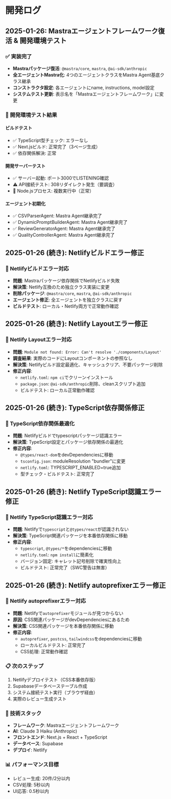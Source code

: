 # 開発ログ

## 2025-01-26: Mastraエージェントフレームワーク復活 & 開発環境テスト

### ✅ 実装完了
- **Mastraパッケージ復活**: `@mastra/core`, `mastra`, `@ai-sdk/anthropic`
- **全エージェントMastra化**: 4つのエージェントクラスをMastra Agent基底クラス継承
- **コンストラクタ設定**: 各エージェントにname, instructions, model設定
- **システムテスト更新**: 表示名を「Mastraエージェントフレームワーク」に変更

### 🧪 開発環境テスト結果

#### ビルドテスト
- ✅ TypeScript型チェック: エラーなし
- ✅ Next.jsビルド: 正常完了（3ページ生成）
- ✅ 依存関係解決: 正常

#### 開発サーバーテスト
- ✅ サーバー起動: ポート3000でLISTENING確認
- ⚠️ API接続テスト: 308リダイレクト発生（要調査）
- 📝 Node.jsプロセス: 複数実行中（正常）

#### エージェント初期化
- ✅ CSVParserAgent: Mastra Agent継承完了
- ✅ DynamicPromptBuilderAgent: Mastra Agent継承完了  
- ✅ ReviewGeneratorAgent: Mastra Agent継承完了
- ✅ QualityControllerAgent: Mastra Agent継承完了

## 2025-01-26 (続き): Netlifyビルドエラー修正

### 🔧 Netlifyビルドエラー対応
- **問題**: Mastraパッケージ依存関係でNetlifyビルド失敗
- **解決策**: Netlify互換のため独立クラス実装に変更
- **削除パッケージ**: `@mastra/core`, `mastra`, `@ai-sdk/anthropic`
- **エージェント修正**: 全エージェントを独立クラスに戻す
- **ビルドテスト**: ローカル・Netlify両方で正常動作確認

## 2025-01-26 (続き): Netlify Layoutエラー修正

### 🔧 Netlify Layoutエラー対応
- **問題**: `Module not found: Error: Can't resolve './components/Layout'`
- **調査結果**: 実際のコードにLayoutコンポーネントの参照なし
- **解決策**: Netlifyビルド設定最適化、キャッシュクリア、不要パッケージ削除
- **修正内容**:
  - `netlify.toml`: `npm ci`でクリーンインストール
  - `package.json`: `@ai-sdk/anthropic`削除、cleanスクリプト追加
  - ビルドテスト: ローカル正常動作確認

## 2025-01-26 (続き): TypeScript依存関係修正

### 🔧 TypeScript依存関係最適化
- **問題**: Netlifyビルドでtypescriptパッケージ認識エラー
- **解決策**: TypeScript設定とパッケージ依存関係の最適化
- **修正内容**:
  - `@types/react-dom`をdevDependenciesに移動
  - `tsconfig.json`: moduleResolution "bundler"に変更
  - `netlify.toml`: TYPESCRIPT_ENABLED=true追加
  - 型チェック・ビルドテスト: 正常完了

## 2025-01-26 (続き): Netlify TypeScript認識エラー修正

### 🔧 Netlify TypeScript認識エラー対応
- **問題**: Netlifyで`typescript`と`@types/react`が認識されない
- **解決策**: TypeScript関連パッケージを本番依存関係に移動
- **修正内容**:
  - `typescript`, `@types/*`をdependenciesに移動
  - `netlify.toml`: `npm install`に簡素化
  - バージョン固定: キャレット記号削除で確実性向上
  - ビルドテスト: 正常完了（SWC警告は無害）

## 2025-01-26 (続き): Netlify autoprefixerエラー修正

### 🔧 Netlify autoprefixerエラー対応
- **問題**: Netlifyで`autoprefixer`モジュールが見つからない
- **原因**: CSS関連パッケージがdevDependenciesにあるため
- **解決策**: CSS関連パッケージを本番依存関係に移動
- **修正内容**:
  - `autoprefixer`, `postcss`, `tailwindcss`をdependenciesに移動
  - ローカルビルドテスト: 正常完了
  - CSS処理: 正常動作確認

### 📋 次のステップ
1. Netlifyデプロイテスト（CSS本番依存版）
2. Supabaseデータベーステーブル作成
3. システム接続テスト実行（ブラウザ経由）
4. 実際のレビュー生成テスト

### 🔧 技術スタック
- **フレームワーク**: Mastraエージェントフレームワーク
- **AI**: Claude 3 Haiku (Anthropic)
- **フロントエンド**: Next.js + React + TypeScript
- **データベース**: Supabase
- **デプロイ**: Netlify

### 📊 パフォーマンス目標
- レビュー生成: 20件/2分以内
- CSV処理: 5秒以内
- UI応答: 0.5秒以内 